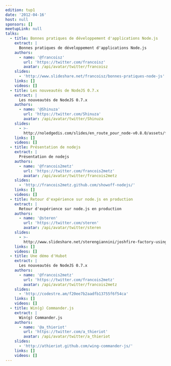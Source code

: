 ```yaml
---
edition: tup1
date: '2012-04-16'
host: null
sponsors: []
meetupLink: null
talks:
  - title: Bonnes pratiques de développement d'applications Node.js
    extract: |
      Bonnes pratiques de développement d'applications Node.js
    authors:
      - name: '@francoisz'
        url: 'https://twitter.com/francoisz'
        avatar: /api/avatar/twitter/francoisz
    slides:
      - 'http://www.slideshare.net/francoisz/bonnes-pratiques-node-js'
    links: []
    videos: []
  - title: Les nouveautés de NodeJS 0.7.x
    extract: |
      Les nouveautés de NodeJS 0.7.x
    authors:
      - name: '@Shinuza'
        url: 'https://twitter.com/Shinuza'
        avatar: /api/avatar/twitter/Shinuza
    slides:
      - >-
        http://noledgedis.com/slides/en_route_pour_node-v0.8.0/assets/fallback/index.html
    links: []
    videos: []
  - title: Présentation de nodejs
    extract: |
      Présentation de nodejs
    authors:
      - name: '@francois2metz'
        url: 'https://twitter.com/francois2metz'
        avatar: /api/avatar/twitter/francois2metz
    slides:
      - 'http://francois2metz.github.com/showoff-nodejs/'
    links: []
    videos: []
  - title: Retour d'expérience sur node.js en production
    extract: |
      Retour d'expérience sur node.js en production
    authors:
      - name: '@steren'
        url: 'https://twitter.com/steren'
        avatar: /api/avatar/twitter/steren
    slides:
      - >-
        http://www.slideshare.net/sterengiannini/joshfire-factory-using-nodejs-in-production
    links: []
    videos: []
  - title: Une démo d'Hubot
    extract: |
      Les nouveautés de NodeJS 0.7.x
    authors:
      - name: '@francois2metz'
        url: 'https://twitter.com/francois2metz'
        avatar: /api/avatar/twitter/francois2metz
    slides:
      - 'http://codestre.am/f20ee7b2aadfb13755f6f54ca'
    links: []
    videos: []
  - title: Win(g) Commander.js
    extract: |
      Win(g) Commander.js
    authors:
      - name: '@a_thieriot'
        url: 'https://twitter.com/a_thieriot'
        avatar: /api/avatar/twitter/a_thieriot
    slides:
      - 'http://athieriot.github.com/wing-commander-js/'
    links: []
    videos: []
---
```


